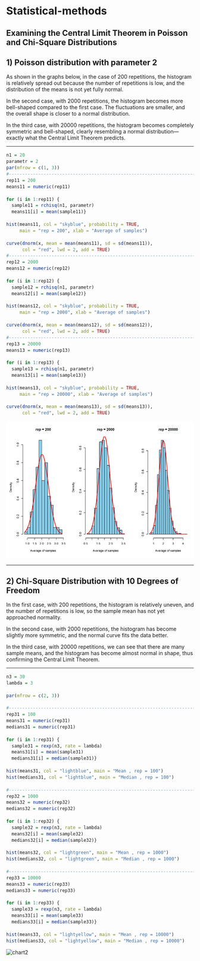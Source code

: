 # Statistical-methods

## Examining the Central Limit Theorem in Poisson and Chi-Square Distributions

## 1) Poisson distribution with parameter 2

As shown in the graphs below, in the case of 200 repetitions, the histogram is relatively spread out because the number of repetitions is low, and the distribution of the means is not yet fully normal.

In the second case, with 2000 repetitions, the histogram becomes more bell-shaped compared to the first case. The fluctuations are smaller, and the overall shape is closer to a normal distribution.

In the third case, with 20000 repetitions, the histogram becomes completely symmetric and bell-shaped, clearly resembling a normal distribution—exactly what the Central Limit Theorem predicts.

---
```R
n1 = 20
parametr = 2
par(mfrow = c(1, 3))  
#-------------------------------------------------------------------------------
rep11 = 200
means11 = numeric(rep11)

for (i in 1:rep11) {
  sample11 = rchisq(n1, parametr)
  means11[i] = mean(sample11)}

hist(means11, col = "skyblue", probability = TRUE,
     main = "rep = 200", xlab = "Average of samples")

curve(dnorm(x, mean = mean(means11), sd = sd(means11)),
      col = "red", lwd = 2, add = TRUE)
#-------------------------------------------------------------------------------
rep12 = 2000
means12 = numeric(rep12)

for (i in 1:rep12) {
  sample12 = rchisq(n1, parametr)
  means12[i] = mean(sample12)}

hist(means12, col = "skyblue", probability = TRUE,
     main = "rep = 2000", xlab = "Average of samples")

curve(dnorm(x, mean = mean(means12), sd = sd(means12)),
      col = "red", lwd = 2, add = TRUE)
#-------------------------------------------------------------------------------
rep13 = 20000
means13 = numeric(rep13)

for (i in 1:rep13) {
  sample13 = rchisq(n1, parametr)
  means13[i] = mean(sample13)}

hist(means13, col = "skyblue", probability = TRUE,
     main = "rep = 20000", xlab = "Average of samples")

curve(dnorm(x, mean = mean(means13), sd = sd(means13)),
      col = "red", lwd = 2, add = TRUE)
```
![chart1](Graphs1.jpg)

---

## 2) Chi-Square Distribution with 10 Degrees of Freedom

In the first case, with 200 repetitions, the histogram is relatively uneven, and the number of repetitions is low, so the sample mean has not yet approached normality.

In the second case, with 2000 repetitions, the histogram has become slightly more symmetric, and the normal curve fits the data better.

In the third case, with 20000 repetitions, we can see that there are many sample means, and the histogram has become almost normal in shape, thus confirming the Central Limit Theorem.

---

```R
n3 = 30
lambda = 3

par(mfrow = c(2, 3)) 

#-------------------------------------------------------------------------------
rep31 = 100
means31 = numeric(rep31)
medians31 = numeric(rep31)

for (i in 1:rep31) {
  sample31 = rexp(n3, rate = lambda)
  means31[i] = mean(sample31)
  medians31[i] = median(sample31)}

hist(means31, col = "lightblue", main = "Mean , rep = 100")
hist(medians31, col = "lightblue", main = "Median , rep = 100")

#-------------------------------------------------------------------------------
rep32 = 1000
means32 = numeric(rep32)
medians32 = numeric(rep32)

for (i in 1:rep32) {
  sample32 = rexp(n3, rate = lambda)
  means32[i] = mean(sample32)
  medians32[i] = median(sample32)}

hist(means32, col = "lightgreen", main = "Mean , rep = 1000")
hist(medians32, col = "lightgreen", main = "Median , rep = 1000")

#-------------------------------------------------------------------------------
rep33 = 10000
means33 = numeric(rep33)
medians33 = numeric(rep33)

for (i in 1:rep33) {
  sample33 = rexp(n3, rate = lambda)
  means33[i] = mean(sample33)
  medians33[i] = median(sample33)}

hist(means33, col = "lightyellow", main = "Mean , rep = 10000")
hist(medians33, col = "lightyellow", main = "Median , rep = 10000")
```
![chart2](./Graphs2.jpg)


